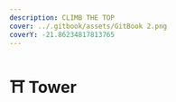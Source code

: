 ```yaml
---
description: CLIMB THE TOP
cover: ../.gitbook/assets/GitBook 2.png
coverY: -21.86234817813765
---
```


# ⛩ Tower

